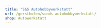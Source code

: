 ```yaml
---
title: "S&S Autohobbywerkstatt"
url: /gersthofen/sunds-autohobbywerkstatt/
shop: Autowerkstatt
---
```

